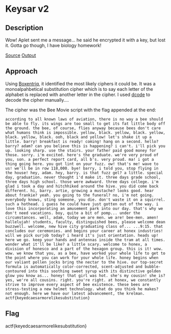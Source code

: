# Keysar v2

## Description

Wow! Aplet sent me a message... he said he encrypted it with a key, but lost it. Gotta go though, I have biology homework!

[Source](./chall.py) [Output](./out.txt)

## Approach

Using [Boxentriq](https://www.boxentriq.com/code-breaking/cipher-identifier), it identified the most likely ciphers it could be. It was a monoalpahbetical substitution cipher which is to say each letter of the alphabet is replaced with another letter in the cipher. I used [dcode](https://www.dcode.fr/monoalphabetic-substitution) to decode the cipher manually....

The cipher was the Bee Movie script with the flag appended at the end:

```text
according to all known laws of aviation, there is no way a bee should be able to fly. its wings are too small to get its fat little body off the ground. the bee, of course, flies anyway because bees don't care what humans think is impossible. yellow, black. yellow, black. yellow, black. yellow, black. ooh, black and yellow! let's shake it up a little. barry! breakfast is ready! coming! hang on a second. hello? barry? adam? can you believe this is happening? i can't. i'll pick you up. looking sharp. use the stairs. your father paid good money for those. sorry. i'm excited. here's the graduate. we're very proud of you, son. a perfect report card, all b's. very proud. ma! i got a thing going here. you got lint on your fuzz. ow! that's me! wave to us! we'll be in row 118,000. bye! barry, i told you, stop flying in the house! hey, adam. hey, barry. is that fuzz gel? a little. special day, graduation. never thought i'd make it. three days grade school, three days high school. those were awkward. three days college. i'm glad i took a day and hitchhiked around the hive. you did come back different. hi, barry. artie, growing a mustache? looks good. hear about frankie? yeah. you going to the funeral? no, i'm not going. everybody knows, sting someone, you die. don't waste it on a squirrel. such a hothead. i guess he could have just gotten out of the way. i love this incorporating an amusement park into our day. that's why we don't need vacations. boy, quite a bit of pomp... under the circumstances. well, adam, today we are men. we are! bee-men. amen! hallelujah! students, faculty, distinguished bees, please welcome dean buzzwell. welcome, new hive city graduating class of... ...9:15. that concludes our ceremonies. and begins your career at honex industries! will we pick ourjob today? i heard it's just orientation. heads up! here we go. keep your hands and antennas inside the tram at all times. wonder what it'll be like? a little scary. welcome to honex, a division of honesco and a part of the hexagon group. this is it! wow. wow. we know that you, as a bee, have worked your whole life to get to the point where you can work for your whole life. honey begins when our valiant pollen jocks bring the nectar to the hive. our top-secret formula is automatically color-corrected, scent-adjusted and bubble-contoured into this soothing sweet syrup with its distinctive golden glow you know as... honey! that girl was hot. she's my cousin! she is? yes, we're all cousins. right. you're right. at honex, we constantly strive to improve every aspect of bee existence. these bees are stress-testing a new helmet technology. what do you think he makes? not enough. here we have our latest advancement, the krelman. actf{keyedcaesarmorelikesubstitution}
```

## Flag

actf{keyedcaesarmorelikesubstitution}
